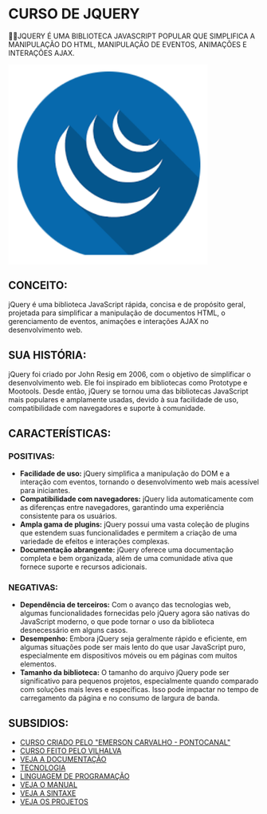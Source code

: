 # CURSO DE JQUERY
👨‍⚖️JQUERY É UMA BIBLIOTECA JAVASCRIPT POPULAR QUE SIMPLIFICA A MANIPULAÇÃO DO HTML, MANIPULAÇÃO DE EVENTOS, ANIMAÇÕES E INTERAÇÕES AJAX.

<img src="FOTO.png" align="center" width="400"> <br>

## CONCEITO:
jQuery é uma biblioteca JavaScript rápida, concisa e de propósito geral, projetada para simplificar a manipulação de documentos HTML, o gerenciamento de eventos, animações e interações AJAX no desenvolvimento web.

## SUA HISTÓRIA:
jQuery foi criado por John Resig em 2006, com o objetivo de simplificar o desenvolvimento web. Ele foi inspirado em bibliotecas como Prototype e Mootools. Desde então, jQuery se tornou uma das bibliotecas JavaScript mais populares e amplamente usadas, devido à sua facilidade de uso, compatibilidade com navegadores e suporte à comunidade.

## CARACTERÍSTICAS:
### POSITIVAS:
- **Facilidade de uso:** jQuery simplifica a manipulação do DOM e a interação com eventos, tornando o desenvolvimento web mais acessível para iniciantes.
- **Compatibilidade com navegadores:** jQuery lida automaticamente com as diferenças entre navegadores, garantindo uma experiência consistente para os usuários.
- **Ampla gama de plugins:** jQuery possui uma vasta coleção de plugins que estendem suas funcionalidades e permitem a criação de uma variedade de efeitos e interações complexas.
- **Documentação abrangente:** jQuery oferece uma documentação completa e bem organizada, além de uma comunidade ativa que fornece suporte e recursos adicionais.

### NEGATIVAS:
- **Dependência de terceiros:** Com o avanço das tecnologias web, algumas funcionalidades fornecidas pelo jQuery agora são nativas do JavaScript moderno, o que pode tornar o uso da biblioteca desnecessário em alguns casos.
- **Desempenho:** Embora jQuery seja geralmente rápido e eficiente, em algumas situações pode ser mais lento do que usar JavaScript puro, especialmente em dispositivos móveis ou em páginas com muitos elementos.
- **Tamanho da biblioteca:** O tamanho do arquivo jQuery pode ser significativo para pequenos projetos, especialmente quando comparado com soluções mais leves e específicas. Isso pode impactar no tempo de carregamento da página e no consumo de largura de banda.

## SUBSIDIOS:
- [CURSO CRIADO PELO "EMERSON CARVALHO - PONTOCANAL"](https://youtube.com/playlist?list=PLIZ0d6lKIbVpF5DffKAX5e9L119PleIqg&si=0yXFCkLc89VhGq2A)
- [CURSO FEITO PELO VILHALVA](https://github.com/VILHALVA)
- [VEJA A DOCUMENTAÇÃO](https://jquery.com/)
- [TECNOLOGIA](https://github.com/VILHALVA/CURSO-DE-NODEJS)
- [LINGUAGEM DE PROGRAMAÇÃO](https://github.com/VILHALVA/CURSO-DE-JAVASCRIPT)
- [VEJA O MANUAL](./MANUAL.md) 
- [VEJA A SINTAXE](./SINTAXE.md)
- [VEJA OS PROJETOS](https://github.com/VILHALVA?tab=repositories&q=topic:JQUERY)